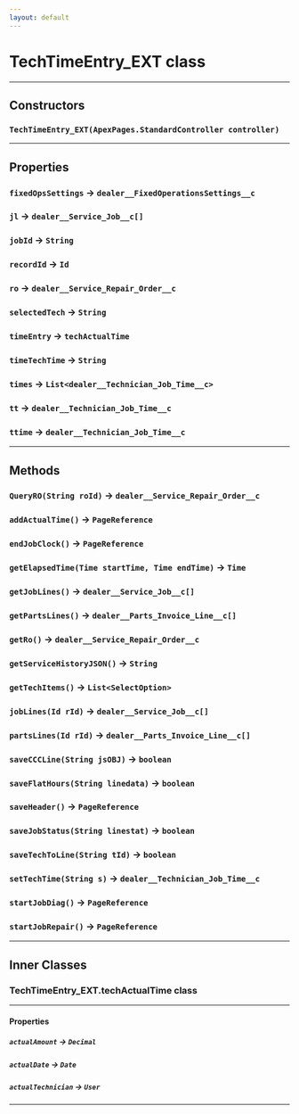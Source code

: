 ```yaml
---
layout: default
---
```

# TechTimeEntry_EXT class
---
## Constructors
### `TechTimeEntry_EXT(ApexPages.StandardController controller)`
---
## Properties

### `fixedOpsSettings` → `dealer__FixedOperationsSettings__c`

### `jl` → `dealer__Service_Job__c[]`

### `jobId` → `String`

### `recordId` → `Id`

### `ro` → `dealer__Service_Repair_Order__c`

### `selectedTech` → `String`

### `timeEntry` → `techActualTime`

### `timeTechTime` → `String`

### `times` → `List<dealer__Technician_Job_Time__c>`

### `tt` → `dealer__Technician_Job_Time__c`

### `ttime` → `dealer__Technician_Job_Time__c`

---
## Methods
### `QueryRO(String roId)` → `dealer__Service_Repair_Order__c`
### `addActualTime()` → `PageReference`
### `endJobClock()` → `PageReference`
### `getElapsedTime(Time startTime, Time endTime)` → `Time`
### `getJobLines()` → `dealer__Service_Job__c[]`
### `getPartsLines()` → `dealer__Parts_Invoice_Line__c[]`
### `getRo()` → `dealer__Service_Repair_Order__c`
### `getServiceHistoryJSON()` → `String`
### `getTechItems()` → `List<SelectOption>`
### `jobLines(Id rId)` → `dealer__Service_Job__c[]`
### `partsLines(Id rId)` → `dealer__Parts_Invoice_Line__c[]`
### `saveCCCLine(String jsOBJ)` → `boolean`
### `saveFlatHours(String linedata)` → `boolean`
### `saveHeader()` → `PageReference`
### `saveJobStatus(String linestat)` → `boolean`
### `saveTechToLine(String tId)` → `boolean`
### `setTechTime(String s)` → `dealer__Technician_Job_Time__c`
### `startJobDiag()` → `PageReference`
### `startJobRepair()` → `PageReference`
---
## Inner Classes

### TechTimeEntry_EXT.techActualTime class
---
#### Properties

##### `actualAmount` → `Decimal`

##### `actualDate` → `Date`

##### `actualTechnician` → `User`

---
